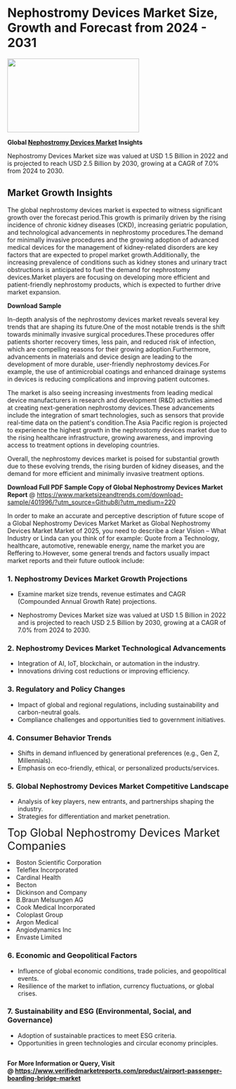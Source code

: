 <H1>Nephostromy Devices Market Size, Growth and Forecast from 2024 - 2031</H1><img class="aligncenter size-medium wp-image-584254" src="https://thirdeyenews.in/wp-content/uploads/2024/09/Global-Market-Research-300x168.jpeg" alt="" width="300" height="168" /><p><strong>Global&nbsp;<a href="https://www.marketsizeandtrends.com/download-sample/401996/?utm_source=Github8j?utm_medium=220">Nephostromy Devices Market</a> Insights</strong></p><p>Nephostromy Devices Market size was valued at USD 1.5 Billion in 2022 and is projected to reach USD 2.5 Billion by 2030, growing at a CAGR of 7.0% from 2024 to 2030.</p><p><h2>Market Growth Insights</h2> <p>The global nephrostomy devices market is expected to witness significant growth over the forecast period.This growth is primarily driven by the rising incidence of chronic kidney diseases (CKD), increasing geriatric population, and technological advancements in nephrostomy procedures.The demand for minimally invasive procedures and the growing adoption of advanced medical devices for the management of kidney-related disorders are key factors that are expected to propel market growth.Additionally, the increasing prevalence of conditions such as kidney stones and urinary tract obstructions is anticipated to fuel the demand for nephrostomy devices.Market players are focusing on developing more efficient and patient-friendly nephrostomy products, which is expected to further drive market expansion.</p> <p><strong>Download Sample</strong></p> <p>In-depth analysis of the nephrostomy devices market reveals several key trends that are shaping its future.One of the most notable trends is the shift towards minimally invasive surgical procedures.These procedures offer patients shorter recovery times, less pain, and reduced risk of infection, which are compelling reasons for their growing adoption.Furthermore, advancements in materials and device design are leading to the development of more durable, user-friendly nephrostomy devices.For example, the use of antimicrobial coatings and enhanced drainage systems in devices is reducing complications and improving patient outcomes.</p> <p>The market is also seeing increasing investments from leading medical device manufacturers in research and development (R&D) activities aimed at creating next-generation nephrostomy devices.These advancements include the integration of smart technologies, such as sensors that provide real-time data on the patient's condition.The Asia Pacific region is projected to experience the highest growth in the nephrostomy devices market due to the rising healthcare infrastructure, growing awareness, and improving access to treatment options in developing countries.</p> <p>Overall, the nephrostomy devices market is poised for substantial growth due to these evolving trends, the rising burden of kidney diseases, and the demand for more efficient and minimally invasive treatment options.</p> <p><span class=""><strong>Download Full PDF Sample Copy of Global Nephostromy Devices Market Report</strong> @ <a href="https://www.marketsizeandtrends.com/download-sample/401996/?utm_source=Github8j?utm_medium=220" target="_blank">https://www.marketsizeandtrends.com/download-sample/401996/?utm_source=Github8j?utm_medium=220</a></span></p><p>In order to make an accurate and perceptive description of future scope of a Global&nbsp;Nephostromy Devices Market Market as Global&nbsp;Nephostromy Devices Market Market of 2025, you need to describe a clear Vision &ndash; What Industry or Linda can you think of for example: Quote from a Technology, healthcare, automotive, renewable energy, name the market you are Reffering to.However, some general trends and factors usually impact market reports and their future outlook include:</p><h3>1.&nbsp;<strong>Nephostromy Devices Market Growth Projections</strong></h3><ul><li>Examine market size trends, revenue estimates and CAGR (Compounded Annual Growth Rate) projections.</li><li><p>Nephostromy Devices Market size was valued at USD 1.5 Billion in 2022 and is projected to reach USD 2.5 Billion by 2030, growing at a CAGR of 7.0% from 2024 to 2030.</p></li></ul><h3>2.&nbsp;<strong>Nephostromy Devices Market Technological Advancements</strong></h3><ul><li>Integration of AI, IoT, blockchain, or automation in the industry.</li><li>Innovations driving cost reductions or improving efficiency.</li></ul><h3>3.&nbsp;<strong>Regulatory and Policy Changes</strong></h3><ul><li>Impact of global and regional regulations, including sustainability and carbon-neutral goals.</li><li>Compliance challenges and opportunities tied to government initiatives.</li></ul><h3>4.&nbsp;<strong>Consumer Behavior Trends</strong></h3><ul><li>Shifts in demand influenced by generational preferences (e.g., Gen Z, Millennials).</li><li>Emphasis on eco-friendly, ethical, or personalized products/services.</li></ul><h3>5.&nbsp;<strong>Global Nephostromy Devices Market Competitive Landscape</strong></h3><ul><li>Analysis of key players, new entrants, and partnerships shaping the industry.</li><li>Strategies for differentiation and market penetration.</li></ul><p data-pm-slice="1 1 []"><span style="color: inherit; font-family: inherit; font-size: 25px;">Top Global Nephostromy Devices Market Companies</span></p><div class="" data-test-id=""><p><li>Boston Scientific Corporation</li><li> Teleflex Incorporated</li><li> Cardinal Health</li><li> Becton</li><li> Dickinson and Company</li><li> B.Braun Melsungen AG</li><li> Cook Medical Incorporated</li><li> Coloplast Group</li><li> Argon Medical</li><li> Angiodynamics Inc</li><li> Envaste Limited</li></p></div><h3>6.&nbsp;<strong>Economic and Geopolitical Factors</strong></h3><ul><li>Influence of global economic conditions, trade policies, and geopolitical events.</li><li>Resilience of the market to inflation, currency fluctuations, or global crises.</li></ul><h3>7.&nbsp;<strong>Sustainability and ESG (Environmental, Social, and Governance)</strong></h3><ul><li>Adoption of sustainable practices to meet ESG criteria.</li><li>Opportunities in green technologies and circular economy principles.</li></ul><h2><strong style="font-size: 14px;">For More Information or Query, Visit @&nbsp;</strong><a style="background-color: #ffffff; font-size: 14px;" href="https://www.marketsizeandtrends.com/report/nephostromy-devices-market/" target="_blank">https://www.verifiedmarketreports.com/product/airport-passenger-boarding-bridge-market</a></h2>